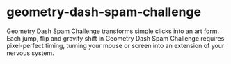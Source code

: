 # geometry-dash-spam-challenge
Geometry Dash Spam Challenge transforms simple clicks into an art form. Each jump, flip and gravity shift in Geometry Dash Spam Challenge requires pixel-perfect timing, turning your mouse or screen into an extension of your nervous system.
